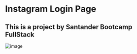﻿# Instagram Login Page
 
 ## This is a project by Santander Bootcamp FullStack
 
 
![image](https://user-images.githubusercontent.com/52725158/180623937-0fc1bbdb-394f-48af-94bd-cb57aa7b8327.png)
